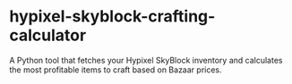 # hypixel-skyblock-crafting-calculator
A Python tool that fetches your Hypixel SkyBlock inventory and calculates the most profitable items to craft based on Bazaar prices.
